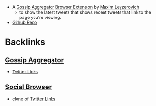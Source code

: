- A [Gossip Aggregator](<Gossip Aggregator.md>) [Browser Extension](<Browser Extension.md>) by [Maxim Leyzerovich](<Maxim Leyzerovich.md>) 
    - to show the latest tweets that shows recent tweets that link to the page you’re viewing.
- [Github Repo](https://github.com/round/Twitter-Links-beta)

# Backlinks
## [Gossip Aggregator](<Gossip Aggregator.md>)
- [Twitter Links](<Twitter Links.md>)

## [Social Browser](<Social Browser.md>)
- clone of [Twitter Links](<Twitter Links.md>)

